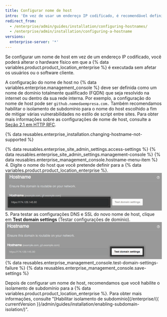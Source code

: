 ```yaml
---
title: Configurar nome de host
intro: 'Em vez de usar um endereço IP codificado, é recomendável definir um nome de host para o seu appliance.'
redirect_from:
  - /enterprise/admin/guides/installation/configuring-hostnames/
  - /enterprise/admin/installation/configuring-a-hostname
versions:
  enterprise-server: '*'
---
```


Se configurar um nome de host em vez de um endereço IP codificado, você poderá alterar o hardware físico em que a {% data variables.product.product_location_enterprise %} é executada sem afetar os usuários ou o software cliente.

A configuração do nome de host no {% data variables.enterprise.management_console %} deve ser definida como um nome de domínio totalmente qualificado (FQDN) que seja resolvido na internet ou dentro da sua rede interna. Por exemplo, a configuração do nome de host pode ser `github.nomedaempresa.com.` Também recomendamos habilitar o isolamento de subdomínio para o nome do host escolhido a fim de mitigar várias vulnerabilidades no estilo de script entre sites. Para obter mais informações sobre as configurações de nome de host, consulte a [Seção 2.1 em HTTP RFC](https://tools.ietf.org/html/rfc1123#section-2).

{% data reusables.enterprise_installation.changing-hostname-not-supported %}

{% data reusables.enterprise_site_admin_settings.access-settings %}
{% data reusables.enterprise_site_admin_settings.management-console %}
{% data reusables.enterprise_management_console.hostname-menu-item %}
4. Digite o nome do host que você pretende definir para a {% data variables.product.product_location_enterprise %}. ![Campo para configurar um nome de host](/assets/images/enterprise/management-console/hostname-field.png)
5. Para testar as configurações DNS e SSL do novo nome de host, clique em **Test domain settings** (Testar configurações de domínio). ![Botão Test domain settings (Testar configurações de domínio)](/assets/images/enterprise/management-console/test-domain-settings.png)
{% data reusables.enterprise_management_console.test-domain-settings-failure %}
{% data reusables.enterprise_management_console.save-settings %}

Depois de configurar um nome de host, recomendamos que você habilite o isolamento de subdomínio para a {% data variables.product.product_location_enterprise %}. Para obter mais informações, consulte "[Habilitar isolamento de subdomínio](/enterprise/{{ currentVersion }}/admin/guides/installation/enabling-subdomain-isolation/)".
